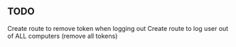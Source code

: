 TODO
-----------
Create route to remove token when logging out
Create route to log user out of ALL computers (remove all tokens)